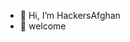 - 👋 Hi, I’m HackersAfghan
- 👀 welcome 
<!---
Darman736/Darman736 is a ✨ special ✨ repository because its `README.md` (this file) appears on your GitHub profile.
You can click the Preview link to take a look at your changes.
--->
